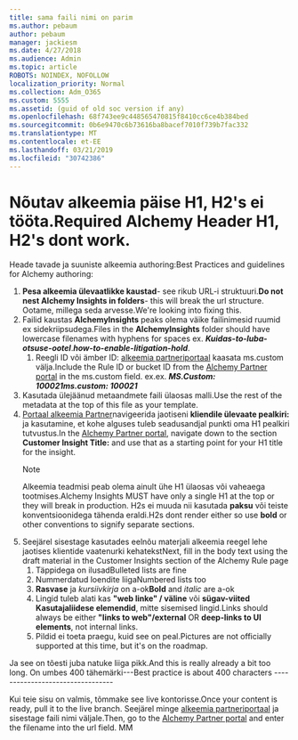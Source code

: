 ```yaml
---
title: sama faili nimi on parim
ms.author: pebaum
author: pebaum
manager: jackiesm
ms.date: 4/27/2018
ms.audience: Admin
ms.topic: article
ROBOTS: NOINDEX, NOFOLLOW
localization_priority: Normal
ms.collection: Adm_O365
ms.custom: 5555
ms.assetid: (guid of old soc version if any)
ms.openlocfilehash: 68f743ee9c448565470815f8410cc6ce4b384bed
ms.sourcegitcommit: 0b6e9470c6b73616ba8bacef7010f739b7fac332
ms.translationtype: MT
ms.contentlocale: et-EE
ms.lasthandoff: 03/21/2019
ms.locfileid: "30742386"
---
```

# <a name="required-alchemy-header-h1-h2s-dont-work"></a><span data-ttu-id="b5393-102">Nõutav alkeemia päise H1, H2's ei tööta.</span><span class="sxs-lookup"><span data-stu-id="b5393-102">Required Alchemy Header H1, H2's dont work.</span></span>
<span data-ttu-id="b5393-103">Heade tavade ja suuniste alkeemia authoring:</span><span class="sxs-lookup"><span data-stu-id="b5393-103">Best Practices and guidelines for Alchemy authoring:</span></span>

1. <span data-ttu-id="b5393-104">**Pesa alkeemia ülevaatlikke kaustad**- see rikub URL-i struktuuri.</span><span class="sxs-lookup"><span data-stu-id="b5393-104">**Do not nest Alchemy Insights in folders**- this will break the url structure.</span></span> <span data-ttu-id="b5393-105">Ootame, millega seda arvesse.</span><span class="sxs-lookup"><span data-stu-id="b5393-105">We're looking into fixing this.</span></span>
1. <span data-ttu-id="b5393-106">Failid kaustas **AlchemyInsights** peaks olema väike failinimesid ruumid ex sidekriipsudega.</span><span class="sxs-lookup"><span data-stu-id="b5393-106">Files in the **AlchemyInsights** folder should have lowercase filenames with hyphens for spaces ex.</span></span> <span data-ttu-id="b5393-107">***Kuidas-to-luba-otsuse-ootel***.</span><span class="sxs-lookup"><span data-stu-id="b5393-107">***how-to-enable-litigation-hold***.</span></span>
    1. <span data-ttu-id="b5393-108">Reegli ID või ämber ID: [alkeemia partneriportaal](https://alchemyportal.azurewebsites.net) kaasata ms.custom välja.</span><span class="sxs-lookup"><span data-stu-id="b5393-108">Include the Rule ID or bucket ID from the [Alchemy Partner portal](https://alchemyportal.azurewebsites.net) in the ms.custom field.</span></span> <span data-ttu-id="b5393-109">ex.</span><span class="sxs-lookup"><span data-stu-id="b5393-109">ex.</span></span> <span data-ttu-id="b5393-110">***MS.Custom: 100021***</span><span class="sxs-lookup"><span data-stu-id="b5393-110">***ms.custom: 100021***</span></span>
1. <span data-ttu-id="b5393-111">Kasutada ülejäänud metaandmete faili ülaosas malli.</span><span class="sxs-lookup"><span data-stu-id="b5393-111">Use the rest of the metadata at the top of this file as your template.</span></span>
1. <span data-ttu-id="b5393-112">[Portaal alkeemia Partner](https://alchemyportal.azurewebsites.net)navigeerida jaotiseni **kliendile ülevaate pealkiri:** ja kasutamine, et kohe alguses tuleb seadusandjal punkti oma H1 pealkiri tutvustus.</span><span class="sxs-lookup"><span data-stu-id="b5393-112">In the [Alchemy Partner portal](https://alchemyportal.azurewebsites.net), navigate down to the section **Customer Insight Title:** and use that as a starting point for your H1 title for the insight.</span></span> 
    > [!NOTE]
    > <span data-ttu-id="b5393-113">Alkeemia teadmisi peab olema ainult ühe H1 ülaosas või vaheaega tootmises.</span><span class="sxs-lookup"><span data-stu-id="b5393-113">Alchemy Insights MUST have only a single H1 at the top or they will break in production.</span></span> <span data-ttu-id="b5393-114">H2s ei muuda nii kasutada **paksu** või teiste konventsioonidega tähenda eraldi.</span><span class="sxs-lookup"><span data-stu-id="b5393-114">H2s dont render either so use **bold** or other conventions to signify separate sections.</span></span>
1. <span data-ttu-id="b5393-115">Seejärel sisestage kasutades eelnõu materjali alkeemia reegel lehe jaotises klientide vaatenurki kehatekst</span><span class="sxs-lookup"><span data-stu-id="b5393-115">Next, fill in the body text using the draft material in the Customer Insights section of the Alchemy Rule page</span></span>
    1. <span data-ttu-id="b5393-116">Täppidega on ilusad</span><span class="sxs-lookup"><span data-stu-id="b5393-116">Bulleted lists are fine</span></span>
    1. <span data-ttu-id="b5393-117">Nummerdatud loendite liiga</span><span class="sxs-lookup"><span data-stu-id="b5393-117">Numbered lists too</span></span>
    1. <span data-ttu-id="b5393-118">**Rasvase** ja *kursiivkirja* on a-ok</span><span class="sxs-lookup"><span data-stu-id="b5393-118">**Bold** and *italic* are a-ok</span></span>
    1. <span data-ttu-id="b5393-119">Lingid tuleb alati kas **"web linke" / väline** või **sügav-viited Kasutajaliidese elemendid**, mitte sisemised lingid.</span><span class="sxs-lookup"><span data-stu-id="b5393-119">Links should always be either **"links to web"/external** OR **deep-links to UI elements**, not internal links.</span></span>
    1. <span data-ttu-id="b5393-120">Pildid ei toeta praegu, kuid see on peal.</span><span class="sxs-lookup"><span data-stu-id="b5393-120">Pictures are not officially supported at this time, but it's on the roadmap.</span></span>

<span data-ttu-id="b5393-121">Ja see on tõesti juba natuke liiga pikk.</span><span class="sxs-lookup"><span data-stu-id="b5393-121">And this is really already a bit too long.</span></span> <span data-ttu-id="b5393-122">On umbes 400 tähemärki---</span><span class="sxs-lookup"><span data-stu-id="b5393-122">Best practice is about 400 characters ---------------------------------</span></span>

<span data-ttu-id="b5393-123">Kui teie sisu on valmis, tõmmake see live kontorisse.</span><span class="sxs-lookup"><span data-stu-id="b5393-123">Once your content is ready, pull it to the live branch.</span></span> <span data-ttu-id="b5393-124">Seejärel minge [alkeemia partneriportaal](https://alchemyportal.azurewebsites.net) ja sisestage faili nimi väljale.</span><span class="sxs-lookup"><span data-stu-id="b5393-124">Then, go to the [Alchemy Partner portal](https://alchemyportal.azurewebsites.net) and enter the filename into the url field.</span></span> <span data-ttu-id="b5393-125">M</span><span class="sxs-lookup"><span data-stu-id="b5393-125">M</span></span>